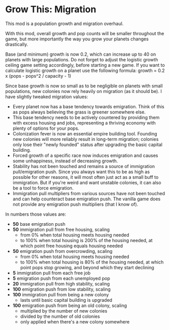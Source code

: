 # Grow This: Migration

This mod is a population growth and migration overhaul.

With this mod, overall growth and pop counts will be smaller throughout the game, but more importantly the way you grow your planets changes drastically.

Base (and minimum) growth is now 0.2, which can increase up to 40 on planets with large populations. Do not forget to adjust the logistic growth ceiling game setting accordingly, before starting a new game. If you want to calculate logistic growth on a planet use the following formula: growth = 0.2 x (pops - pops^2 / capacity - 1)

Since base growth is now so small as to be negligible on planets with small populations, new colonies now rely heavily on migration (as it should be). I have slightly tweaked migration values:
+ Every planet now has a base tendency towards emigration. Think of this as pops always believing the grass is greener somewhere else.
+ This base tendency needs to be actively countered by providing them with excess housing and jobs, representing a thriving economy with plenty of options for your pops.
+ Colonization fever is now an essential empire building tool. Founding new colonies will more reliably result in long-term migration; colonies only lose their "newly founded" status after upgrading the basic capital building.
+ Forced growth of a specific race now induces emigration and causes some unhappiness, instead of decreasing growth.
+ Stability has not been touched and remains a source of immigration pull/emigration push. Since you always want this to be as high as possible for other reasons, it will most often just act as a small buff to immigration. But if you're weird and want unstable colonies, it can also be a tool to force emigration.
+ Immigration pull multipliers from various sources have not been touched and can help counteract base emigration push. The vanilla game does not provide any emigration push multipliers (that I know of).

In numbers those values are:
+ **50** base emigration push
+ **50** immigration pull from free housing, scaling
  + from 0% when total housing meets housing needed
  + to 100% when total housing is 200% of the housing needed, at which point free housing equals housing needed
+ **50** emigration push from overcrowding, scaling
  + from 0% when total housing meets housing needed
  + to 100% when total housing is 80% of the housing needed, at which point pops stop growing, and beyond which they start declining
+ **5** immigration pull from each free job
+ **5** emigration push from each unemployed pop
+ **20** immigration pull from high stability, scaling
+ **100** emigration push from low stability, scaling
+ **100** immigration pull from being a new colony
  + lasts until basic capital building is upgraded
+ **100** emigration push from being an old colony, scaling
  + multiplied by the number of new colonies
  + divided by the number of old colonies
  + only applied when there's a new colony somewhere